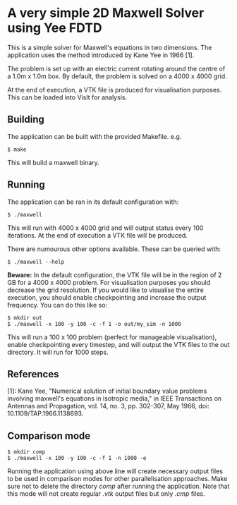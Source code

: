 # A very simple 2D Maxwell Solver using Yee FDTD

This is a simple solver for Maxwell's equations in two dimensions. The application uses the method introduced by Kane Yee in 1966 [1].

The problem is set up with an electric current rotating around the centre of a 1.0m x 1.0m box. By default, the problem is solved on a 4000 x 4000 grid.

At the end of execution, a VTK file is produced for visualisation purposes. This can be loaded into VisIt for analysis.

## Building

The application can be built with the provided Makefile. e.g.

```
$ make
```

This will build a maxwell binary.

## Running

The application can be ran in its default configuration with:

```
$ ./maxwell
```

This will run with 4000 x 4000 grid and will output status every 100 iterations. At the end of execution a VTK file will be produced. 

There are numourous other options available. These can be queried with:

```
$ ./maxwell --help
```

**Beware:** In the default configuration, the VTK file will be in the region of 2 GB for a 4000 x 4000 problem. For visualisation purposes you should decrease the grid resolution. If you would like to visualise the entire execution, you should enable checkpointing and increase the output frequency. You can do this like so:

```
$ mkdir out
$ ./maxwell -x 100 -y 100 -c -f 1 -o out/my_sim -n 1000
```

This will run a 100 x 100 problem (perfect for manageable visualisation), enable checkpointing every timestep, and will output the VTK files to the out directory. It will run for 1000 steps.

## References

[1]: Kane Yee, "Numerical solution of initial boundary value problems involving maxwell's equations in isotropic media," in IEEE Transactions on Antennas and Propagation, vol. 14, no. 3, pp. 302-307, May 1966, doi: 10.1109/TAP.1966.1138693.

## Comparison mode

```
$ mkdir comp
$ ./maxwell -x 100 -y 100 -c -f 1 -n 1000 -e
```

Running the application using above line will create necessary output files to be used in comparison modes for other parallelisation approaches. Make sure not to delete the directory *comp* after running the application. Note that this mode will not create regular *.vtk* output files but only *.cmp* files.